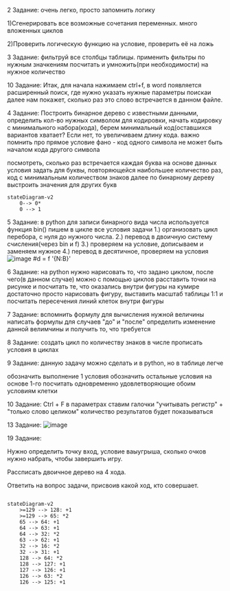 2 Задание: очень легко, просто запомнить логику

1)Сгенерировать все возможные сочетания переменных. много вложенных циклов

2)Проверить логическую функцию на условие, проверить её на ложь

3 Задание: фильтруй все столбцы таблицы.
применить фильтры по нужным значкениям
посчитать и умножить(при необходимости) на нужное количество

10 Задание: Итак, для начала нажимаем ctrl+f, в word появляется расширенный поиск, где нужно указать нужные параметры поискаи далее нам покажет, сколько раз это слово встречается в данном файле.

4 Задание: Построить бинарное дерево с известными данными, определить кол-во нужных символом для кодировки, начать кодировку с минимального набора(кода), берем минимальный код(оставшихся вариантов хватает? Если нет, то увеличиваем длину кода.
важно помнить про прямое условие фано - код одного символа не может быть началом кода другого символа

посмотреть, сколько раз встречается каждая буква
на основе данных условия задать для буквы, повторяющейся наибольшее количество раз, код с минимальным количеством знаков
далее по бинарному дереву выстроить значения для других букв
``` mermaid
stateDiagram-v2
    0--> 0*
    0 --> 1

```

5 Задание:
в python для записи бинарного вида числа используется функция bin()
пишем в цикле все условия задачи
1.) организовать цикл перебора, с нуля до нужного числа. 
2.) перевод в двоичную систему счисления(через bin и f)
3.) проверяем на условие, дописываем и заменяем нужное
4.) перевод в десятичное, проверяем на условия
![image](https://user-images.githubusercontent.com/114381781/212446118-0359695b-becb-4ca2-acf2-ffc27fae2521.png)
#d = f '{N:B}'

6 Задание:
на python нужно нарисовать то, что задано циклом, после чего(в данном случае) можно с помощью циклов расставить точки на рисунке и посчитать те, что оказались внутри фигуры
на кумире достаточно просто нарисовать фигуру, выставить масштаб таблицы 1:1 и посчитать пересечения линий клеток внутри фигуры

7 Задание:
вспомнить формулу для вычисления нужной величины
написать формулы для случаев "до" и "после"
определить изменение данной велимчины и получить то, что требуется

8 Задание: создать цикл по количеству знаков в числе
прописать условия в циклах

9 Задание: данную задачу можно сделать и в python, но в таблице легче

обозначить выполнение 1 условия
обозначить остальные условия на основе 1-го
посчитать одновременно удовлетворяющие обоим условиям клетки

10 Задание: 
Ctrl + F в параметрах ставим галочки "учитывать регистр" + "только слово целиком"
количество результатов будет показываться

13 Задание: ![image](https://user-images.githubusercontent.com/114381781/208363218-862fbd27-d835-463d-b2c2-9eade2b7afd2.png)


19 Задание:

Нужно определить точку вход, условие ваыугрыша, сколько очков нужно набрать, чтобы завершить игру.

Рассписать двоичное дерево на 4 хода.

Ответить на вопрос задачи, присвоив какой ход, кто совершает.


```mermaid

stateDiagram-v2
    >=129 --> 128: +1
    >=129 --> 65: *2
    65 --> 64: +1
    64 --> 63: +1
    64 --> 32: *2
    63 --> 62: +1
    32 --> 16: *2
    32 --> 31: +1
    128 --> 64: *2
    128 --> 127: +1
    127 --> 126: +1
    126 --> 63: *2
    126 --> 125: +1
```
